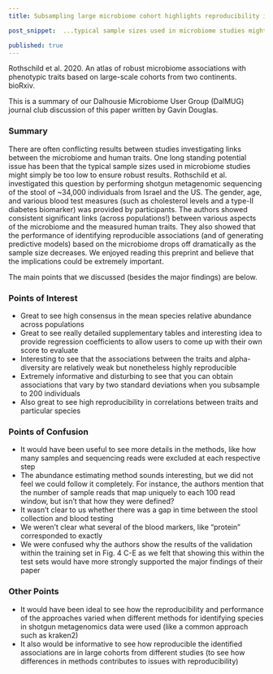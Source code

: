 ```yaml
---
title: Subsampling large microbiome cohort highlights reproducibility issues with smaller cohorts

post_snippet:  ...typical sample sizes used in microbiome studies might simply be too low to ensure robust results. Rothschild et al. investigated this question by performing shotgun metagenomics sequencing of the stool of ~34,000 individuals...

published: true
---
```


Rothschild et al. 2020. An atlas of robust microbiome associations with phenotypic traits based on large-scale cohorts from two continents. bioRxiv.

This is a summary of our Dalhousie Microbiome User Group (DalMUG) journal club discussion of this paper written by Gavin Douglas. 

### Summary
There are often conflicting results between studies investigating links between the microbiome and human traits. One long standing potential issue has been that the typical sample sizes used in microbiome studies might simply be too low to ensure robust results. Rothschild et al. investigated this question by performing shotgun metagenomic sequencing of the stool of ~34,000 individuals from Israel and the US. The gender, age, and various blood test measures (such as cholesterol levels and a type-II diabetes biomarker) was provided by participants. The authors showed consistent significant links (across populations!) between various aspects of the microbiome and the measured human traits. They also showed that the performance of identifying reproducible associations (and of generating predictive models) based on the microbiome drops off dramatically as the sample size decreases. We enjoyed reading this preprint and believe that the implications could be extremely important.

The main points that we discussed (besides the major findings) are below.

### Points of Interest
* Great to see high consensus in the mean species relative abundance across populations
* Great to see really detailed supplementary tables and interesting idea to provide regression coefficients to allow users to come up with their own score to evaluate
* Interesting to see that the associations between the traits and alpha-diversity are relatively weak but nonetheless highly reproducible
* Extremely informative and disturbing to see that you can obtain associations that vary by two standard deviations when you subsample to 200 individuals
* Also great to see high reproducibility in correlations between traits and particular species

### Points of Confusion
* It would have been useful to see more details in the methods, like how many samples and sequencing reads were excluded at each respective step
* The abundance estimating method sounds interesting, but we did not feel we could follow it completely. For instance, the authors mention that the number of sample reads that map uniquely to each 100 read window, but isn’t that how they were defined?
* It wasn’t clear to us whether there was a gap in time between the stool collection and blood testing
* We weren’t clear what several of the blood markers, like “protein” corresponded to exactly
* We were confused why the authors show the results of the validation within the training set in Fig. 4 C-E as we felt that showing this within the test sets would have more strongly supported the major findings of their paper

### Other Points
* It would have been ideal to see how the reproducibility and performance of the approaches varied when different methods for identifying species in shotgun metagenomics data were used (like a common approach such as kraken2)
* It also would be informative to see how reproducible the identified associations are in large cohorts from different studies (to see how differences in methods contributes to issues with reproducibility)
